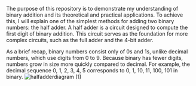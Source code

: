The purpose of this repository is to demonstrate my understanding of binary addition and its theoretical and practical applications. To achieve this, I will explain one of the simplest methods for adding two binary numbers: the half adder. A half adder is a circuit designed to compute the first digit of binary addition. This circuit serves as the foundation for more complex circuits, such as the full adder and the 4-bit adder.

As a brief recap, binary numbers consist only of 0s and 1s, unlike decimal numbers, which use digits from 0 to 9. Because binary has fewer digits, numbers grow in size more quickly compared to decimal. For example, the decimal sequence 0, 1, 2, 3, 4, 5 corresponds to 0, 1, 10, 11, 100, 101 in binary.
![halfadderdiagram (1)](https://github.com/user-attachments/assets/cc678aa9-826d-44bf-bc0a-81150e22a55a)



